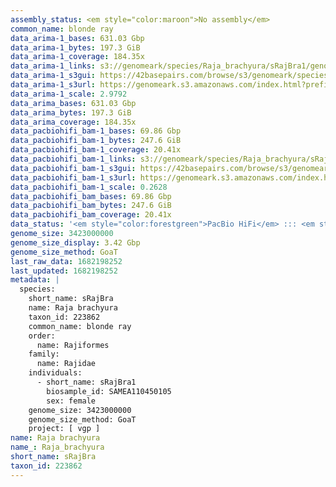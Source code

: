 ```yaml
---
assembly_status: <em style="color:maroon">No assembly</em>
common_name: blonde ray
data_arima-1_bases: 631.03 Gbp
data_arima-1_bytes: 197.3 GiB
data_arima-1_coverage: 184.35x
data_arima-1_links: s3://genomeark/species/Raja_brachyura/sRajBra1/genomic_data/arima/<br>
data_arima-1_s3gui: https://42basepairs.com/browse/s3/genomeark/species/Raja_brachyura/sRajBra1/genomic_data/arima/
data_arima-1_s3url: https://genomeark.s3.amazonaws.com/index.html?prefix=species/Raja_brachyura/sRajBra1/genomic_data/arima/
data_arima-1_scale: 2.9792
data_arima_bases: 631.03 Gbp
data_arima_bytes: 197.3 GiB
data_arima_coverage: 184.35x
data_pacbiohifi_bam-1_bases: 69.86 Gbp
data_pacbiohifi_bam-1_bytes: 247.6 GiB
data_pacbiohifi_bam-1_coverage: 20.41x
data_pacbiohifi_bam-1_links: s3://genomeark/species/Raja_brachyura/sRajBra1/genomic_data/pacbio_hifi/<br>
data_pacbiohifi_bam-1_s3gui: https://42basepairs.com/browse/s3/genomeark/species/Raja_brachyura/sRajBra1/genomic_data/pacbio_hifi/
data_pacbiohifi_bam-1_s3url: https://genomeark.s3.amazonaws.com/index.html?prefix=species/Raja_brachyura/sRajBra1/genomic_data/pacbio_hifi/
data_pacbiohifi_bam-1_scale: 0.2628
data_pacbiohifi_bam_bases: 69.86 Gbp
data_pacbiohifi_bam_bytes: 247.6 GiB
data_pacbiohifi_bam_coverage: 20.41x
data_status: '<em style="color:forestgreen">PacBio HiFi</em> ::: <em style="color:forestgreen">Arima</em>'
genome_size: 3423000000
genome_size_display: 3.42 Gbp
genome_size_method: GoaT
last_raw_data: 1682198252
last_updated: 1682198252
metadata: |
  species:
    short_name: sRajBra
    name: Raja brachyura
    taxon_id: 223862
    common_name: blonde ray
    order:
      name: Rajiformes
    family:
      name: Rajidae
    individuals:
      - short_name: sRajBra1
        biosample_id: SAMEA110450105
        sex: female
    genome_size: 3423000000
    genome_size_method: GoaT
    project: [ vgp ]
name: Raja brachyura
name_: Raja_brachyura
short_name: sRajBra
taxon_id: 223862
---
```

